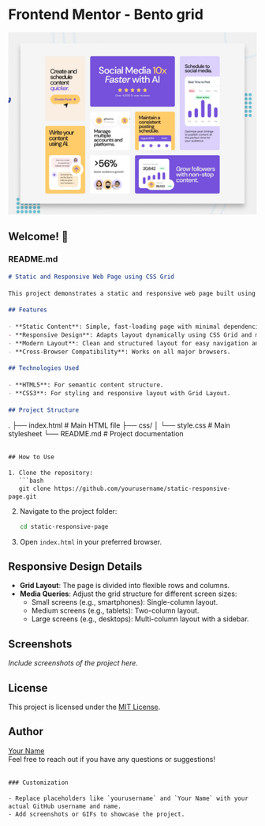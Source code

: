# Frontend Mentor - Bento grid

![Design preview for the Bento grid coding challenge](./preview.jpg)

## Welcome! 👋

### README.md

```markdown
# Static and Responsive Web Page using CSS Grid

This project demonstrates a static and responsive web page built using **HTML5** and **CSS3** with a focus on **CSS Grid** for layout management. The page is designed to provide a seamless user experience across various devices, from desktops to smartphones.

## Features

- **Static Content**: Simple, fast-loading page with minimal dependencies.
- **Responsive Design**: Adapts layout dynamically using CSS Grid and media queries.
- **Modern Layout**: Clean and structured layout for easy navigation and readability.
- **Cross-Browser Compatibility**: Works on all major browsers.

## Technologies Used

- **HTML5**: For semantic content structure.
- **CSS3**: For styling and responsive layout with Grid Layout.

## Project Structure

```
.
├── index.html          # Main HTML file
├── css/
│   └── style.css       # Main stylesheet
└── README.md           # Project documentation
```

## How to Use

1. Clone the repository:
   ```bash
   git clone https://github.com/yourusername/static-responsive-page.git
   ```

2. Navigate to the project folder:
   ```bash
   cd static-responsive-page
   ```

3. Open `index.html` in your preferred browser.

## Responsive Design Details

- **Grid Layout**: The page is divided into flexible rows and columns.
- **Media Queries**: Adjust the grid structure for different screen sizes:
  - Small screens (e.g., smartphones): Single-column layout.
  - Medium screens (e.g., tablets): Two-column layout.
  - Large screens (e.g., desktops): Multi-column layout with a sidebar.

## Screenshots

_Include screenshots of the project here._

## License

This project is licensed under the [MIT License](LICENSE).

## Author

[Your Name](https://github.com/yourusername)  
Feel free to reach out if you have any questions or suggestions!
```

### Customization

- Replace placeholders like `yourusername` and `Your Name` with your actual GitHub username and name.
- Add screenshots or GIFs to showcase the project.
